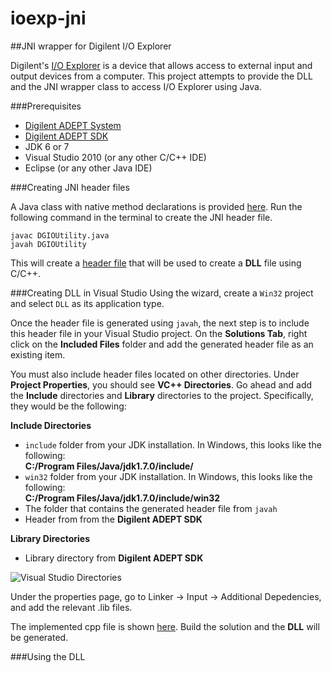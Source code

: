 ioexp-jni
=========

##JNI wrapper for Digilent I/O Explorer

Digilent's [I/O Explorer](https://www.digilentinc.com/Products/Detail.cfm?NavPath=2,719,834&Prod=IOEXPLORER-USB) is a device that allows access to external input and output devices from a computer. This project attempts to provide the DLL and the JNI wrapper class to access I/O Explorer using Java.


###Prerequisites
*  [Digilent ADEPT System](http://www.digilentinc.com/Products/Detail.cfm?Prod=ADEPT2) 
*  [Digilent ADEPT SDK](http://www.digilentinc.com/Products/Detail.cfm?Prod=ADEPT2) 
*  JDK 6 or 7
*  Visual Studio 2010 (or any other C/C++ IDE)
*  Eclipse (or any other Java IDE)

###Creating JNI header files

A Java class with native method declarations is provided [here](https://github.com/ggc-itec/ioexp-jni/blob/master/DGIO-JNI/src/DGIOUtility.java). Run the following command in the terminal to create the JNI header file.

```
javac DGIOUtility.java
javah DGIOUtility
```

This will create a [header file](https://github.com/ggc-itec/ioexp-jni/blob/master/DGIO-JNI/src/DGIOUtility.h) that will be used to create a **DLL** file using C/C++.


###Creating DLL in Visual Studio
Using the wizard, create a `Win32` project and select `DLL` as its application type. 

Once the header file is generated using `javah`, the next step is to include this header file in your Visual Studio project. 
On the **Solutions Tab**, right click on the **Included Files** folder and add the generated header file as an existing item.

You must also include header files located on other directories. Under **Project Properties**, you should see **VC++ Directories**. Go ahead and add the **Include** directories and **Library** directories to the project. 
Specifically, they would be the following:

**Include Directories**
* `include` folder from your JDK installation. In Windows, this looks like the following:  
**C:/Program Files/Java/jdk1.7.0/include/**  
* `win32` folder from  your JDK installation. In Windows, this looks like the following:  
**C:/Program Files/Java/jdk1.7.0/include/win32**
* The folder that contains the generated header file from `javah`
* Header from from the **Digilent ADEPT SDK**

**Library Directories**
* Library directory from **Digilent ADEPT SDK** 

![Visual Studio Directories](https://raw.github.com/ggc-itec/ioexp-jni/master/images/vs-properties.png)

Under the properties page, go to Linker -> Input -> Additional Depedencies, and add the relevant .lib files.

The implemented cpp file is shown [here](https://github.com/ggc-itec/ioexp-jni/blob/master/DGIO-DLL/DGIO-DLL/DGIOUtility.cpp). Build the solution and the **DLL** will be generated.

###Using the DLL

